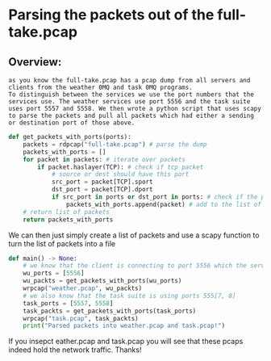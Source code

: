 # Parsing the packets out of the full-take.pcap
## Overview:
    as you know the full-take.pcap has a pcap dump from all servers and clients from the weather 0MQ and task 0MQ programs.
    To distinguish between the services we use the port numbers that the services use. The weather services use port 5556 and the task suite uses port 5557 and 5558. We then wrote a python script that uses scapy to parse the packets and pull all packets which had either a sending or destination port of those above.
    
```python
def get_packets_with_ports(ports):
    packets = rdpcap("full-take.pcap") # parse the dump
    packets_with_ports = []
    for packet in packets: # iterate over packets
        if packet.haslayer(TCP): # check if tcp packet
            # source or dest should have this port
            src_port = packet[TCP].sport
            dst_port = packet[TCP].dport
            if src_port in ports or dst_port in ports: # check if the ports work out
                packets_with_ports.append(packet) # add to the list of packets
    # return list of packets
    return packets_with_ports
```
We can then just simply create a list of packets and use a scapy function to turn the list of packets into a file
```python
def main() -> None:
    # we know that the client is connecting to port 5556 which the server is listening to
    wu_ports = [5556]
    wu_packts = get_packets_with_ports(wu_ports)
    wrpcap("weather.pcap", wu_packts)
    # we also know that the task suite is using ports 555[7, 8]
    task_ports = [5557, 5558]
    task_packts = get_packets_with_ports(task_ports)
    wrpcap("task.pcap", task_packts)
    print("Parsed packets into weather.pcap and task.pcap!")
```
If you insepct eather.pcap and task.pcap you will see that these pcaps indeed hold the network traffic.
Thanks!
